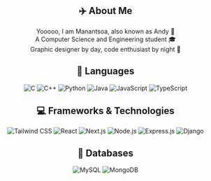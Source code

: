 <div align="center">
    <h2>✈️ About Me</h2>
    <p>
        Yooooo, I am Manantsoa, also known as Andy 👋<br>
        A Computer Science and Engineering student 🎓<br>
        Graphic designer by day, code enthusiast by night 🚀<br>
    </p>
</div>

<div align="center">
    <h2>📗 Languages</h2>
    <p>
        <img src="https://img.shields.io/badge/C-00599C?style=for-the-badge&logo=c&logoColor=white" alt="C" />
        <img src="https://img.shields.io/badge/C++-00599C?style=for-the-badge&logo=c%2B%2B&logoColor=white" alt="C++" />
        <img src="https://img.shields.io/badge/Python-3776AB?style=for-the-badge&logo=python&logoColor=white" alt="Python" />
        <img src="https://img.shields.io/badge/Java-ED8B00?style=for-the-badge&logo=java&logoColor=white" alt="Java" />
        <img src="https://img.shields.io/badge/JavaScript-F7DF1E?style=for-the-badge&logo=javascript&logoColor=black" alt="JavaScript" />
        <img src="https://img.shields.io/badge/TypeScript-3178C6?style=for-the-badge&logo=typescript&logoColor=white" alt="TypeScript" />
    </p>
</div>

<div align="center">
    <h2>💻 Frameworks & Technologies</h2>
    <p>
        <img src="https://img.shields.io/badge/Tailwind%20CSS-38B2AC?style=for-the-badge&logo=tailwind-css&logoColor=white" alt="Tailwind CSS" />
        <img src="https://img.shields.io/badge/React-61DAFB?style=for-the-badge&logo=react&logoColor=black" alt="React" />
        <img src="https://img.shields.io/badge/Next.js-000000?style=for-the-badge&logo=next.js&logoColor=white" alt="Next.js" />
        <img src="https://img.shields.io/badge/Node.js-339933?style=for-the-badge&logo=node.js&logoColor=white" alt="Node.js" />
        <img src="https://img.shields.io/badge/Express.js-404D59?style=for-the-badge&logo=express&logoColor=white" alt="Express.js" />
        <img src="https://img.shields.io/badge/Django-092E20?style=for-the-badge&logo=django&logoColor=white" alt="Django" />
    </p>
</div>

<div align="center">
    <h2>🧩 Databases</h2>
    <p>
        <img src="https://img.shields.io/badge/MySQL-4479A1?style=for-the-badge&logo=mysql&logoColor=white" alt="MySQL" />
        <img src="https://img.shields.io/badge/MongoDB-47A248?style=for-the-badge&logo=mongodb&logoColor=white" alt="MongoDB" />
    </p>
</div>
